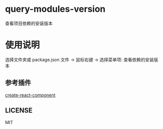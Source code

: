 # query-modules-version
查看项目依赖的安装版本

# 使用说明
选择文件夹或 package.json 文件 -> 鼠标右键 -> 选择菜单项: 查看依赖的安装版本

## 参考插件
[create-react-component](https://github.com/tobi12345/create-react-component)

## LICENSE
MIT